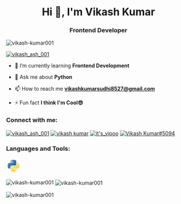 <h1 align="center">Hi 👋, I'm Vikash Kumar</h1>
<h3 align="center">Frontend Developer</h3>

<p align="left"> <img src="https://komarev.com/ghpvc/?username=vikash-kumar001&label=Profile%20views&color=0e75b6&style=flat" alt="vikash-kumar001" /> </p>

<p align="left"> <a href="https://twitter.com/vikash_ash_001" target="blank"><img src="https://img.shields.io/twitter/follow/vikash_ash_001?logo=twitter&style=for-the-badge" alt="vikash_ash_001" /></a> </p>

- 🌱 I’m currently learning **Frontend Development**

- 💬 Ask me about **Python**

- 📫 How to reach me **vikashkumarsudhi8527@gmail.com**

- ⚡ Fun fact **I think I'm Cool😎**

<h3 align="left">Connect with me:</h3>
<p align="left">
<a href="https://twitter.com/vikash_ash_001" target="blank"><img align="center" src="https://raw.githubusercontent.com/rahuldkjain/github-profile-readme-generator/master/src/images/icons/Social/twitter.svg" alt="vikash_ash_001" height="30" width="40" /></a>
<a href="https://linkedin.com/in/vikash kumar" target="blank"><img align="center" src="https://raw.githubusercontent.com/rahuldkjain/github-profile-readme-generator/master/src/images/icons/Social/linked-in-alt.svg" alt="vikash kumar" height="30" width="40" /></a>
<a href="https://instagram.com/it's_vipoo" target="blank"><img align="center" src="https://raw.githubusercontent.com/rahuldkjain/github-profile-readme-generator/master/src/images/icons/Social/instagram.svg" alt="it's_vipoo" height="30" width="40" /></a>
<a href="https://discord.gg/Vikash Kumar#5094" target="blank"><img align="center" src="https://raw.githubusercontent.com/rahuldkjain/github-profile-readme-generator/master/src/images/icons/Social/discord.svg" alt="Vikash Kumar#5094" height="30" width="40" /></a>
</p>

<h3 align="left">Languages and Tools:</h3>
<p align="left"> <a href="https://www.python.org" target="_blank" rel="noreferrer"> <img src="https://raw.githubusercontent.com/devicons/devicon/master/icons/python/python-original.svg" alt="python" width="40" height="40"/> </a> </p>

<p><img align="left" src="https://github-readme-stats.vercel.app/api/top-langs?username=vikash-kumar001&show_icons=true&locale=en&layout=compact" alt="vikash-kumar001" /></p>

<p>&nbsp;<img align="center" src="https://github-readme-stats.vercel.app/api?username=vikash-kumar001&show_icons=true&locale=en" alt="vikash-kumar001" /></p>

<p><img align="center" src="https://github-readme-streak-stats.herokuapp.com/?user=vikash-kumar001&" alt="vikash-kumar001" /></p>
